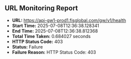 ## URL Monitoring Report

- **URL:** https://api-gw1-prod1.fisglobal.com/gw/v1/health
- **Start Time:** 2025-07-08T12:36:38.128341
- **End Time:** 2025-07-08T12:36:38.812368
- **Total Time Taken:** 0.684027 seconds
- **HTTP Status Code:** 403
- **Status:** Failure
- **Failure Reason:** HTTP Status Code: 403
